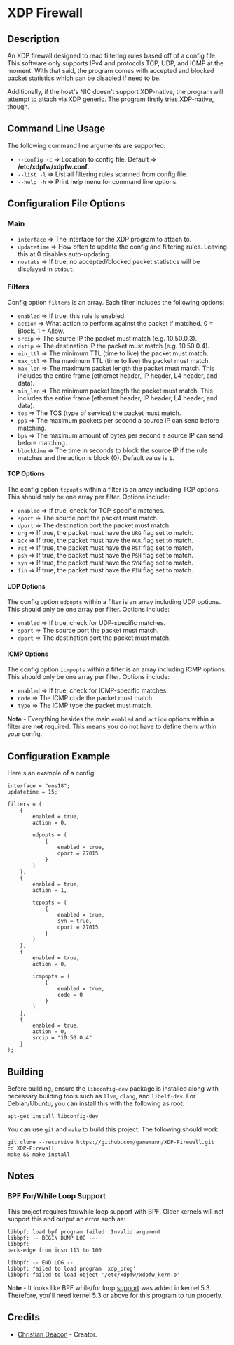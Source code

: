 # XDP Firewall
## Description
An XDP firewall designed to read filtering rules based off of a config file. This software only supports IPv4 and protocols TCP, UDP, and ICMP at the moment. With that said, the program comes with accepted and blocked packet statistics which can be disabled if need to be.

Additionally, if the host's NIC doesn't support XDP-native, the program will attempt to attach via XDP generic. The program firstly tries XDP-native, though.

## Command Line Usage
The following command line arguments are supported:

* `--config -c` => Location to config file. Default => **/etc/xdpfw/xdpfw.conf**.
* `--list -l` => List all filtering rules scanned from config file.
* `--help -h` => Print help menu for command line options.

## Configuration File Options
### Main
* `interface` => The interface for the XDP program to attach to.
* `updatetime` => How often to update the config and filtering rules. Leaving this at 0 disables auto-updating.
* `nostats` => If true, no accepted/blocked packet statistics will be displayed in `stdout`.

### Filters
Config option `filters` is an array. Each filter includes the following options:

* `enabled` => If true, this rule is enabled.
* `action` => What action to perform against the packet if matched. 0 = Block. 1 = Allow.
* `srcip` => The source IP the packet must match (e.g. 10.50.0.3).
* `dstip` => The destination IP the packet must match (e.g. 10.50.0.4).
* `min_ttl` => The minimum TTL (time to live) the packet must match.
* `max_ttl` => The maximum TTL (time to live) the packet must match.
* `max_len` => The maximum packet length the packet must match. This includes the entire frame (ethernet header, IP header, L4 header, and data).
* `min_len` => The minimum packet length the packet must match. This includes the entire frame (ethernet header, IP header, L4 header, and data).
* `tos` => The TOS (type of service) the packet must match.
* `pps` => The maximum packets per second a source IP can send before matching.
* `bps` => The maximum amount of bytes per second a source IP can send before matching.
* `blocktime` => The time in seconds to block the source IP if the rule matches and the action is block (0). Default value is `1`.

#### TCP Options
The config option `tcpopts` within a filter is an array including TCP options. This should only be one array per filter. Options include:

* `enabled` => If true, check for TCP-specific matches.
* `sport` => The source port the packet must match.
* `dport` => The destination port the packet must match.
* `urg` => If true, the packet must have the `URG` flag set to match.
* `ack` => If true, the packet must have the `ACK` flag set to match.
* `rst` => If true, the packet must have the `RST` flag set to match.
* `psh` => If true, the packet must have the `PSH` flag set to match.
* `syn` => If true, the packet must have the `SYN` flag set to match.
* `fin` => If true, the packet must have the `FIN` flag set to match.

#### UDP Options

The config option `udpopts` within a filter is an array including UDP options. This should only be one array per filter. Options include:

* `enabled` => If true, check for UDP-specific matches.
* `sport` => The source port the packet must match.
* `dport` => The destination port the packet must match.

#### ICMP Options

The config option `icmpopts` within a filter is an array including ICMP options. This should only be one array per filter. Options include:

* `enabled` => If true, check for ICMP-specific matches.
* `code` => The ICMP code the packet must match.
* `type` => The ICMP type the packet must match.

**Note** - Everything besides the main `enabled` and `action` options within a filter are **not** required. This means you do not have to define them within your config.

## Configuration Example
Here's an example of a config:

```
interface = "ens18";
updatetime = 15;

filters = (
    {
        enabled = true,
        action = 0,

        udpopts = (
            {
                enabled = true,
                dport = 27015
            }
        )
    },
    {
        enabled = true,
        action = 1,

        tcpopts = (
            {
                enabled = true,
                syn = true,
                dport = 27015
            }
        )
    },
    {
        enabled = true,
        action = 0,

        icmpopts = (
            {
                enabled = true,
                code = 0
            }
        )
    },
    {
        enabled = true,
        action = 0,
        srcip = "10.50.0.4"
    }
);
```

## Building
Before building, ensure the `libconfig-dev` package is installed along with necessary building tools such as `llvm`, `clang`, and `libelf-dev`. For Debian/Ubuntu, you can install this with the following as root:

```
apt-get install libconfig-dev
```

You can use `git` and `make` to build this project. The following should work:

```
git clone --recursive https://github.com/gamemann/XDP-Firewall.git
cd XDP-Firewall
make && make install
```

## Notes
### BPF For/While Loop Support
This project requires for/while loop support with BPF. Older kernels will not support this and output an error such as:

```
libbpf: load bpf program failed: Invalid argument
libbpf: -- BEGIN DUMP LOG ---
libbpf:
back-edge from insn 113 to 100

libbpf: -- END LOG --
libbpf: failed to load program 'xdp_prog'
libbpf: failed to load object '/etc/xdpfw/xdpfw_kern.o'
```

**Note** - It looks like BPF while/for loop [support](https://lwn.net/Articles/794934/) was added in kernel 5.3. Therefore, you'll need kernel 5.3 or above for this program to run properly.

## Credits
* [Christian Deacon](https://www.linkedin.com/in/christian-deacon-902042186/) - Creator.